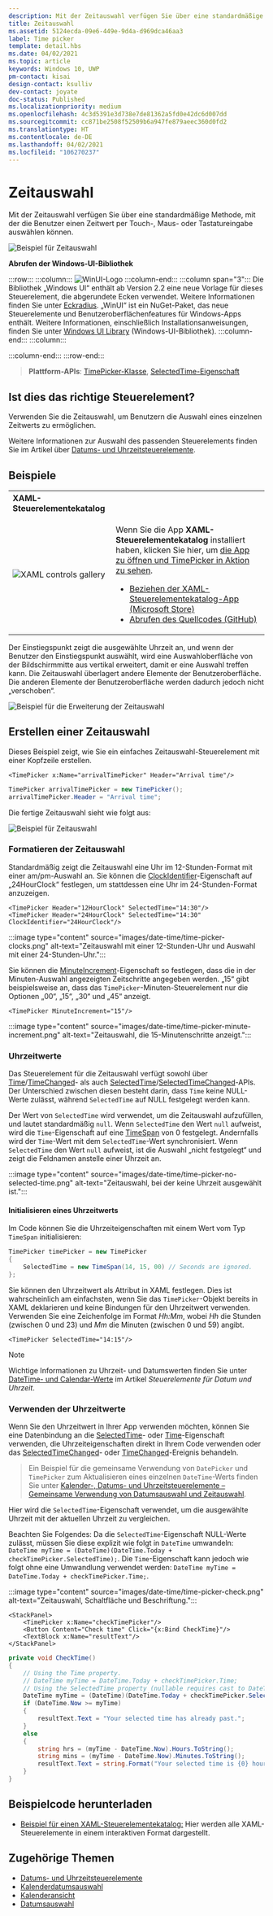 ```yaml
---
description: Mit der Zeitauswahl verfügen Sie über eine standardmäßige Methode, mit der die Benutzer einen Zeitwert per Touch-, Maus- oder Tastatureingabe auswählen können.
title: Zeitauswahl
ms.assetid: 5124ecda-09e6-449e-9d4a-d969dca46aa3
label: Time picker
template: detail.hbs
ms.date: 04/02/2021
ms.topic: article
keywords: Windows 10, UWP
pm-contact: kisai
design-contact: ksulliv
dev-contact: joyate
doc-status: Published
ms.localizationpriority: medium
ms.openlocfilehash: 4c3d5391e3d738e7de81362a5fd0e42dc6d007dd
ms.sourcegitcommit: cc871be2508f52509b6a947fe879aeec360d0fd2
ms.translationtype: HT
ms.contentlocale: de-DE
ms.lasthandoff: 04/02/2021
ms.locfileid: "106270237"
---
```

# <a name="time-picker"></a>Zeitauswahl
 
Mit der Zeitauswahl verfügen Sie über eine standardmäßige Methode, mit der die Benutzer einen Zeitwert per Touch-, Maus- oder Tastatureingabe auswählen können.

![Beispiel für Zeitauswahl](images/time-picker-closed.png)

**Abrufen der Windows-UI-Bibliothek**

:::row:::
   :::column:::
      ![WinUI-Logo](images/winui-logo-64x64.png)
   :::column-end:::
   :::column span="3":::
       Die Bibliothek „Windows UI“ enthält ab Version 2.2 eine neue Vorlage für dieses Steuerelement, die abgerundete Ecken verwendet. Weitere Informationen finden Sie unter [Eckradius](../style/rounded-corner.md). „WinUI“ ist ein NuGet-Paket, das neue Steuerelemente und Benutzeroberflächenfeatures für Windows-Apps enthält. Weitere Informationen, einschließlich Installationsanweisungen, finden Sie unter [Windows UI Library](/uwp/toolkits/winui/) (Windows-UI-Bibliothek).
   :::column-end:::
   :::column:::

   :::column-end:::
:::row-end:::

> **Plattform-APIs**: [TimePicker-Klasse](/uwp/api/Windows.UI.Xaml.Controls.TimePicker), [SelectedTime-Eigenschaft](/uwp/api/windows.ui.xaml.controls.timepicker.selectedtime)


## <a name="is-this-the-right-control"></a>Ist dies das richtige Steuerelement?
Verwenden Sie die Zeitauswahl, um Benutzern die Auswahl eines einzelnen Zeitwerts zu ermöglichen.

Weitere Informationen zur Auswahl des passenden Steuerelements finden Sie im Artikel über [Datums- und Uhrzeitsteuerelemente](date-and-time.md).

## <a name="examples"></a>Beispiele

<table>
<th align="left">XAML-Steuerelementekatalog<th>
<tr>
<td><img src="images/xaml-controls-gallery-app-icon-sm.png" alt="XAML controls gallery"></img></td>
<td>
    <p>Wenn Sie die App <strong style="font-weight: semi-bold">XAML-Steuerelementekatalog</strong> installiert haben, klicken Sie hier, um <a href="xamlcontrolsgallery:/item/TimePicker">die App zu öffnen und TimePicker in Aktion zu sehen</a>.</p>
    <ul>
    <li><a href="https://www.microsoft.com/store/productId/9MSVH128X2ZT">Beziehen der XAML-Steuerelementekatalog-App (Microsoft Store)</a></li>
    <li><a href="https://github.com/Microsoft/Xaml-Controls-Gallery">Abrufen des Quellcodes (GitHub)</a></li>
    </ul>
</td>
</tr>
</table>

Der Einstiegspunkt zeigt die ausgewählte Uhrzeit an, und wenn der Benutzer den Einstiegspunkt auswählt, wird eine Auswahloberfläche von der Bildschirmmitte aus vertikal erweitert, damit er eine Auswahl treffen kann. Die Zeitauswahl überlagert andere Elemente der Benutzeroberfläche. Die anderen Elemente der Benutzeroberfläche werden dadurch jedoch nicht „verschoben“.

![Beispiel für die Erweiterung der Zeitauswahl](images/controls_timepicker_expand.png)

## <a name="create-a-time-picker"></a>Erstellen einer Zeitauswahl

Dieses Beispiel zeigt, wie Sie ein einfaches Zeitauswahl-Steuerelement mit einer Kopfzeile erstellen.

```xaml
<TimePicker x:Name="arrivalTimePicker" Header="Arrival time"/>
```

```csharp
TimePicker arrivalTimePicker = new TimePicker();
arrivalTimePicker.Header = "Arrival time";
```

Die fertige Zeitauswahl sieht wie folgt aus:

![Beispiel für Zeitauswahl](images/time-picker-closed.png)

### <a name="formatting-the-time-picker"></a>Formatieren der Zeitauswahl

Standardmäßig zeigt die Zeitauswahl eine Uhr im 12-Stunden-Format mit einer am/pm-Auswahl an. Sie können die [ClockIdentifier](/uwp/api/windows.ui.xaml.controls.timepicker.clockidentifier)-Eigenschaft auf „24HourClock“ festlegen, um stattdessen eine Uhr im 24-Stunden-Format anzuzeigen.

```xaml
<TimePicker Header="12HourClock" SelectedTime="14:30"/>
<TimePicker Header="24HourClock" SelectedTime="14:30" ClockIdentifier="24HourClock"/>
```

:::image type="content" source="images/date-time/time-picker-clocks.png" alt-text="Zeitauswahl mit einer 12-Stunden-Uhr und Auswahl mit einer 24-Stunden-Uhr.":::

Sie können die [MinuteIncrement](/uwp/api/windows.ui.xaml.controls.timepicker.minuteincrement)-Eigenschaft so festlegen, dass die in der Minuten-Auswahl angezeigten Zeitschritte angegeben werden. „15“ gibt beispielsweise an, dass das `TimePicker`-Minuten-Steuerelement nur die Optionen „00“, „15“, „30“ und „45“ anzeigt.

```xaml
<TimePicker MinuteIncrement="15"/>
```

:::image type="content" source="images/date-time/time-picker-minute-increment.png" alt-text="Zeitauswahl, die 15-Minutenschritte anzeigt.":::

### <a name="time-values"></a>Uhrzeitwerte

Das Steuerelement für die Zeitauswahl verfügt sowohl über [Time](/uwp/api/windows.ui.xaml.controls.timepicker.time)/[TimeChanged](/uwp/api/windows.ui.xaml.controls.timepicker.timechanged)- als auch [SelectedTime](/uwp/api/windows.ui.xaml.controls.timepicker.selectedtime)/[SelectedTimeChanged](/uwp/api/windows.ui.xaml.controls.timepicker.selectedtimechanged)-APIs. Der Unterschied zwischen diesen besteht darin, dass `Time` keine NULL-Werte zulässt, während `SelectedTime` auf NULL festgelegt werden kann.

Der Wert von `SelectedTime` wird verwendet, um die Zeitauswahl aufzufüllen, und lautet standardmäßig `null`. Wenn `SelectedTime` den Wert `null` aufweist, wird die `Time`-Eigenschaft auf eine [TimeSpan](/dotnet/api/system.timespan?view=dotnet-uwp-10.0&preserve-view=true) von 0 festgelegt. Andernfalls wird der `Time`-Wert mit dem `SelectedTime`-Wert synchronisiert. Wenn `SelectedTime` den Wert `null` aufweist, ist die Auswahl „nicht festgelegt“ und zeigt die Feldnamen anstelle einer Uhrzeit an.

:::image type="content" source="images/date-time/time-picker-no-selected-time.png" alt-text="Zeitauswahl, bei der keine Uhrzeit ausgewählt ist.":::

#### <a name="initializing-a-time-value"></a>Initialisieren eines Uhrzeitwerts

Im Code können Sie die Uhrzeiteigenschaften mit einem Wert vom Typ `TimeSpan` initialisieren:

```csharp
TimePicker timePicker = new TimePicker
{
    SelectedTime = new TimeSpan(14, 15, 00) // Seconds are ignored.
};
```

Sie können den Uhrzeitwert als Attribut in XAML festlegen. Dies ist wahrscheinlich am einfachsten, wenn Sie das `TimePicker`-Objekt bereits in XAML deklarieren und keine Bindungen für den Uhrzeitwert verwenden. Verwenden Sie eine Zeichenfolge im Format *Hh:Mm*, wobei *Hh* die Stunden (zwischen 0 und 23) und *Mm* die Minuten (zwischen 0 und 59) angibt.

```xaml
<TimePicker SelectedTime="14:15"/>
```

> [!NOTE]
> Wichtige Informationen zu Uhrzeit- und Datumswerten finden Sie unter [DateTime- und Calendar-Werte](date-and-time.md#datetime-and-calendar-values) im Artikel *Steuerelemente für Datum und Uhrzeit*.

### <a name="using-the-time-values"></a>Verwenden der Uhrzeitwerte

Wenn Sie den Uhrzeitwert in Ihrer App verwenden möchten, können Sie eine Datenbindung an die [SelectedTime](/uwp/api/windows.ui.xaml.controls.timepicker.selectedtime)- oder [Time](/uwp/api/windows.ui.xaml.controls.timepicker.time)-Eigenschaft verwenden, die Uhrzeiteigenschaften direkt in Ihrem Code verwenden oder das [SelectedTimeChanged](/uwp/api/windows.ui.xaml.controls.timepicker.selectedtimechanged)- oder [TimeChanged](/uwp/api/windows.ui.xaml.controls.timepicker.timechanged)-Ereignis behandeln.

> Ein Beispiel für die gemeinsame Verwendung von `DatePicker` und `TimePicker` zum Aktualisieren eines einzelnen `DateTime`-Werts finden Sie unter [Kalender-, Datums- und Uhrzeitsteuerelemente – Gemeinsame Verwendung von Datumsauswahl und Zeitauswahl](/windows/uwp/design/controls-and-patterns/date-and-time#use-a-date-picker-and-time-picker-together).

Hier wird die `SelectedTime`-Eigenschaft verwendet, um die ausgewählte Uhrzeit mit der aktuellen Uhrzeit zu vergleichen.

Beachten Sie Folgendes: Da die `SelectedTime`-Eigenschaft NULL-Werte zulässt, müssen Sie diese explizit wie folgt in `DateTime` umwandeln: `DateTime myTime = (DateTime)(DateTime.Today + checkTimePicker.SelectedTime);`. Die `Time`-Eigenschaft kann jedoch wie folgt ohne eine Umwandlung verwendet werden: `DateTime myTime = DateTime.Today + checkTimePicker.Time;`.

:::image type="content" source="images/date-time/time-picker-check.png" alt-text="Zeitauswahl, Schaltfläche und Beschriftung.":::

```xaml
<StackPanel>
    <TimePicker x:Name="checkTimePicker"/>
    <Button Content="Check time" Click="{x:Bind CheckTime}"/>
    <TextBlock x:Name="resultText"/>
</StackPanel>
```

```csharp
private void CheckTime()
{
    // Using the Time property.
    // DateTime myTime = DateTime.Today + checkTimePicker.Time;
    // Using the SelectedTime property (nullable requires cast to DateTime).
    DateTime myTime = (DateTime)(DateTime.Today + checkTimePicker.SelectedTime);
    if (DateTime.Now >= myTime)
    {
        resultText.Text = "Your selected time has already past.";
    }
    else
    {
        string hrs = (myTime - DateTime.Now).Hours.ToString();
        string mins = (myTime - DateTime.Now).Minutes.ToString();
        resultText.Text = string.Format("Your selected time is {0} hours, {1} minutes from now.", hrs, mins);
    }
}
```

## <a name="get-the-sample-code"></a>Beispielcode herunterladen

- [Beispiel für einen XAML-Steuerelementekatalog:](https://github.com/Microsoft/Xaml-Controls-Gallery) Hier werden alle XAML-Steuerelemente in einem interaktiven Format dargestellt.

## <a name="related-topics"></a>Zugehörige Themen

- [Datums- und Uhrzeitsteuerelemente](date-and-time.md)
- [Kalenderdatumsauswahl](calendar-date-picker.md)
- [Kalenderansicht](calendar-view.md)
- [Datumsauswahl](date-picker.md)
